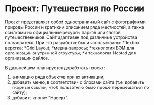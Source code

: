# Проект: **Путешествия по России**

Проект представляет собой одностраничный сайт с фотографиями природы России и кратиким описанием ряда местностей, а также ссылками на официальные ресурсы парков или блогов путешественников.
Сайт адаптивен под различные устройства пользователя. При его разработке были использованы: 
*flexbox верстка;
*Grid Layout;
*медиа-запросы;
*технология БЭМ для организации внутренней структуры;
*и технология Nested для организации файлов.
 
В дальнейшем планируется доработать проект:
1. анимацию ряда объектов при их активации;
2. добавить меню, в соответствии с блоками сайта (т.е. добавить якорные ссылки, чтоб пользателю было проще перемещаться по сайту);
3. добавить кнопку "Наверх". 